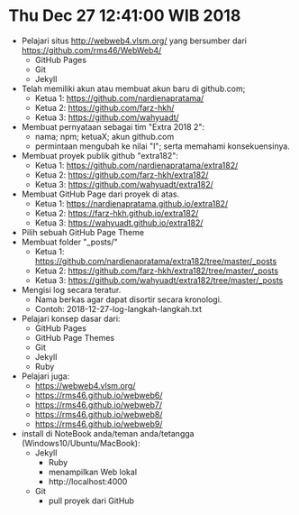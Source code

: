 Thu Dec 27 12:41:00 WIB 2018
============================

- Pelajari situs http://webweb4.vlsm.org/ yang bersumber dari https://github.com/rms46/WebWeb4/
  - GitHub Pages
  - Git
  - Jekyll
- Telah memiliki akun atau membuat akun baru di github.com;
  - Ketua 1: https://github.com/nardienapratama/
  - Ketua 2: https://github.com/farz-hkh/
  - Ketua 3: https://github.com/wahyuadt/
- Membuat pernyataan sebagai tim "Extra 2018 2":
  - nama; npm; ketuaX; akun github.com
  - permintaan mengubah ke nilai "I"; serta memahami konsekuensinya.
- Membuat proyek publik github "extra182":
  - Ketua 1: https://github.com/nardienapratama/extra182/
  - Ketua 2: https://github.com/farz-hkh/extra182/
  - Ketua 3: https://github.com/wahyuadt/extra182/
- Membuat GitHub Page dari proyek di atas.
  - Ketua 1: https://nardienapratama.github.io/extra182/
  - Ketua 2: https://farz-hkh.github.io/extra182/
  - Ketua 3: https://wahyuadt.github.io/extra182/
- Pilih sebuah GitHub Page Theme
- Membuat folder "_posts/"
  - Ketua 1: https://github.com/nardienapratama/extra182/tree/master/_posts
  - Ketua 2: https://github.com/farz-hkh/extra182/tree/master/_posts
  - Ketua 3: https://github.com/wahyuadt/extra182/tree/master/_posts
- Mengisi log secara teratur. 
  - Nama berkas agar dapat disortir secara kronologi. 
  - Contoh: 2018-12-27-log-langkah-langkah.txt
- Pelajari konsep dasar dari:
  - GitHub Pages
  - GitHub Page Themes
  - Git
  - Jekyll
  - Ruby
- Pelajari juga:
  - https://webweb4.vlsm.org/
  - https://rms46.github.io/webweb6/
  - https://rms46.github.io/webweb7/
  - https://rms46.github.io/webweb8/
  - https://rms46.github.io/webweb9/
- install di NoteBook anda/teman anda/tetangga (Windows10/Ubuntu/MacBook):
  - Jekyll
    - Ruby
    - menampilkan Web lokal
    - http://localhost:4000
  - Git
    - pull proyek dari GitHub

